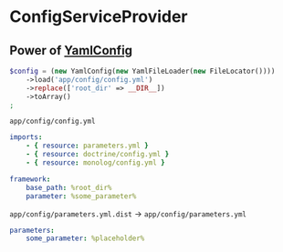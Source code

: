 # ConfigServiceProvider

## Power of [YamlConfig](/src/Config/YamlConfig.php)

```php
$config = (new YamlConfig(new YamlFileLoader(new FileLocator())))
    ->load('app/config/config.yml')
    ->replace(['root_dir' => __DIR__])
    ->toArray()
;
```

`app/config/config.yml`

```yaml
imports:
    - { resource: parameters.yml }
    - { resource: doctrine/config.yml }
    - { resource: monolog/config.yml }

framework:
    base_path: %root_dir%
    parameter: %some_parameter%
```

`app/config/parameters.yml.dist` -> `app/config/parameters.yml`

```yaml
parameters:
    some_parameter: %placeholder%
```
